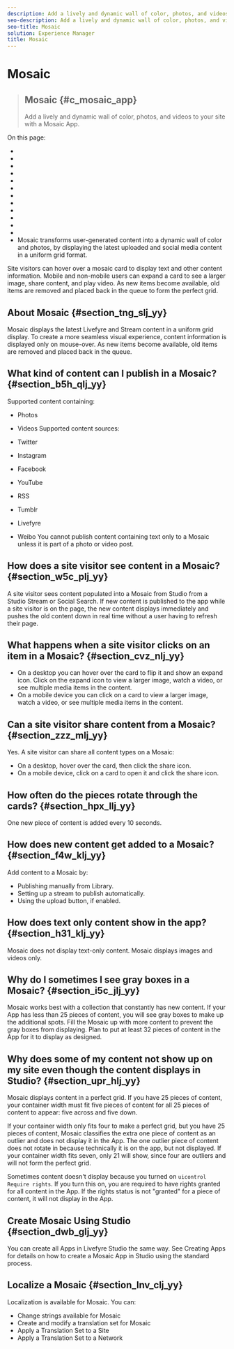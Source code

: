```yaml
---
description: Add a lively and dynamic wall of color, photos, and videos to your site with a Mosaic App.
seo-description: Add a lively and dynamic wall of color, photos, and videos to your site with a Mosaic App.
seo-title: Mosaic
solution: Experience Manager
title: Mosaic
---
```


# Mosaic


>## Mosaic {#c_mosaic_app}
>Add a lively and dynamic wall of color, photos, and videos to your site with a Mosaic App.

On this page:

* [](#c_mosaic_app/section_tng_slj_yy)
* [](#c_mosaic_app/section_b5h_qlj_yy)
* [](#c_mosaic_app/section_w5c_plj_yy)
* [](#c_mosaic_app/section_cvz_nlj_yy)
* [](#c_mosaic_app/section_zzz_mlj_yy)
* [](#c_mosaic_app/section_hpx_llj_yy)
* [](#c_mosaic_app/section_f4w_klj_yy)
* [](#c_mosaic_app/section_h31_klj_yy)
* [](#c_mosaic_app/section_i5c_jlj_yy)
* [](#c_mosaic_app/section_upr_hlj_yy)
* [](#c_mosaic_app/section_dwb_glj_yy)
* [](#c_mosaic_app/section_lnv_clj_yy)
* [](#mosaic)
Mosaic transforms user-generated content into a dynamic wall of color and photos, by displaying the latest uploaded and social media content in a uniform grid format.

Site visitors can hover over a mosaic card to display text and other content information. Mobile and non-mobile users can expand a card to see a larger image, share content, and play video. As new items become available, old items are removed and placed back in the queue to form the perfect grid.

## About Mosaic {#section_tng_slj_yy}

Mosaic displays the latest Livefyre and Stream content in a uniform grid display. To create a more seamless visual experience, content information is displayed only on mouse-over. As new items become available, old items are removed and placed back in the queue.

## What kind of content can I publish in a Mosaic? {#section_b5h_qlj_yy}

Supported content containing:

* Photos
* Videos
Supported content sources:

* Twitter
* Instagram
* Facebook
* YouTube
* RSS
* Tumblr
* Livefyre
* Weibo
You cannot publish content containing text only to a Mosaic unless it is part of a photo or video post.

## How does a site visitor see content in a Mosaic? {#section_w5c_plj_yy}

A site visitor sees content populated into a Mosaic from Studio from a Studio Stream or Social Search. If new content is published to the app while a site visitor is on the page, the new content displays immediately and pushes the old content down in real time without a user having to refresh their page.

## What happens when a site visitor clicks on an item in a Mosaic? {#section_cvz_nlj_yy}

* On a desktop you can hover over the card to flip it and show an expand icon. Click on the expand icon to view a larger image, watch a video, or see multiple media items in the content.
* On a mobile device you can click on a card to view a larger image, watch a video, or see multiple media items in the content.
## Can a site visitor share content from a Mosaic? {#section_zzz_mlj_yy}

Yes. A site visitor can share all content types on a Mosaic:

* On a desktop, hover over the card, then click the share icon.
* On a mobile device, click on a card to open it and click the share icon.
## How often do the pieces rotate through the cards? {#section_hpx_llj_yy}

One new piece of content is added every 10 seconds.

## How does new content get added to a Mosaic? {#section_f4w_klj_yy}

Add content to a Mosaic by:

* Publishing manually from Library.
* Setting up a stream to publish automatically.
* Using the upload button, if enabled.
## How does text only content show in the app? {#section_h31_klj_yy}

Mosaic does not display text-only content. Mosaic displays images and videos only.

## Why do I sometimes I see gray boxes in a Mosaic? {#section_i5c_jlj_yy}

Mosaic works best with a collection that constantly has new content. If your App has less than 25 pieces of content, you will see gray boxes to make up the additional spots. Fill the Mosaic up with more content to prevent the gray boxes from displaying. Plan to put at least 32 pieces of content in the App for it to display as designed.

## Why does some of my content not show up on my site even though the content displays           in Studio? {#section_upr_hlj_yy}

Mosaic displays content in a perfect grid. If you have 25 pieces of content, your container width must fit five pieces of content for all 25 pieces of content to appear: five across and five down.

If your container width only fits four to make a perfect grid, but you have 25 pieces of content, Mosaic classifies the extra one piece of content as an outlier and does not display it in the App. The one outlier piece of content does not rotate in because technically it is on the app, but not displayed. If your container width fits seven, only 21 will show, since four are outliers and will not form the perfect grid.

Sometimes content doesn't display because you turned on `uicontrol Require rights`. If you turn this on, you are required to have rights granted for all content in the App. If the rights status is not "granted" for a piece of content, it will not display in the App.

## Create Mosaic Using Studio {#section_dwb_glj_yy}

You can create all Apps in Livefyre Studio the same way. See Creating Apps for details on how to create a Mosaic App in Studio using the standard process.
## Localize a Mosaic {#section_lnv_clj_yy}

Localization is available for Mosaic. You can:

* Change strings available for Mosaic
* Create and modify a translation set for Mosaic
* Apply a Translation Set to a Site
* Apply a Translation Set to a Network
